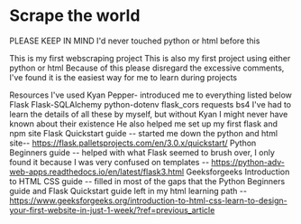 # Scrape the world

PLEASE KEEP IN MIND
I'd never touched python or html before this

This is my first webscraping project
This is also my first project using either python or html
Because of this please disregard the excessive comments, I've found it is the easiest way for me to learn during projects

Resources I've used
    Kyan Pepper- introduced me to everything listed below
        Flask
        Flask-SQLAlchemy
        python-dotenv
        flask_cors
        requests
        bs4
        I've had to learn the details of all these by myself, but without Kyan I might never have known about their existence
        He also helped me set up my first flask and npm site
    Flask Quickstart guide -- started me down the python and html site-- https://flask.palletsprojects.com/en/3.0.x/quickstart/
    Python Beginners guide -- helped with what Flask seemed to brush over, I only found it because I was very confused on templates -- https://python-adv-web-apps.readthedocs.io/en/latest/flask3.html
    Geeksforgeeks Introduction to HTML CSS guide --  filled in most of the gaps that the Python Beginners guide and Flask Quickstart guide left in my html learning path -- https://www.geeksforgeeks.org/introduction-to-html-css-learn-to-design-your-first-website-in-just-1-week/?ref=previous_article
